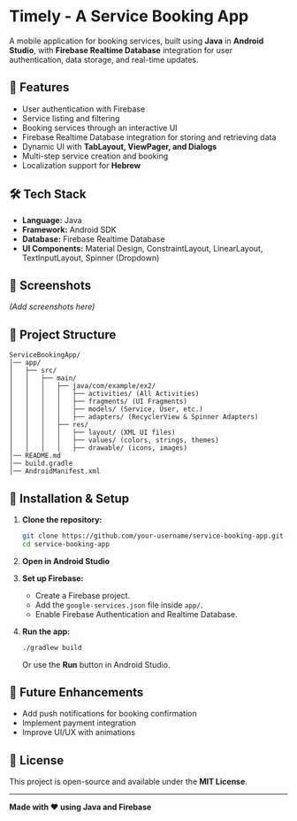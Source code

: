 # Timely - A Service Booking App

A mobile application for booking services, built using **Java** in **Android Studio**, with **Firebase Realtime Database** integration for user authentication, data storage, and real-time updates.



## 🚀 Features
- User authentication with Firebase
- Service listing and filtering
- Booking services through an interactive UI
- Firebase Realtime Database integration for storing and retrieving data
- Dynamic UI with **TabLayout, ViewPager, and Dialogs**
- Multi-step service creation and booking
- Localization support for **Hebrew**

## 🛠️ Tech Stack
- **Language:** Java
- **Framework:** Android SDK
- **Database:** Firebase Realtime Database
- **UI Components:** Material Design, ConstraintLayout, LinearLayout, TextInputLayout, Spinner (Dropdown)

## 📸 Screenshots
_(Add screenshots here)_

## 📂 Project Structure
```
ServiceBookingApp/
│── app/
│   ├── src/
│   │   ├── main/
│   │   │   ├── java/com/example/ex2/
│   │   │   │   ├── activities/ (All Activities)
│   │   │   │   ├── fragments/ (UI Fragments)
│   │   │   │   ├── models/ (Service, User, etc.)
│   │   │   │   ├── adapters/ (RecyclerView & Spinner Adapters)
│   │   │   ├── res/
│   │   │   │   ├── layout/ (XML UI files)
│   │   │   │   ├── values/ (colors, strings, themes)
│   │   │   │   ├── drawable/ (icons, images)
│── README.md
│── build.gradle
│── AndroidManifest.xml
```

## 🔧 Installation & Setup
1. **Clone the repository:**
   ```sh
   git clone https://github.com/your-username/service-booking-app.git
   cd service-booking-app
   ```

2. **Open in Android Studio**

3. **Set up Firebase:**
   - Create a Firebase project.
   - Add the `google-services.json` file inside `app/`.
   - Enable Firebase Authentication and Realtime Database.

4. **Run the app:**
   ```sh
   ./gradlew build
   ```
   Or use the **Run** button in Android Studio.

## 🎯 Future Enhancements
- Add push notifications for booking confirmation
- Implement payment integration
- Improve UI/UX with animations

## 📝 License
This project is open-source and available under the **MIT License**.

---
**Made with ❤️ using Java and Firebase**

